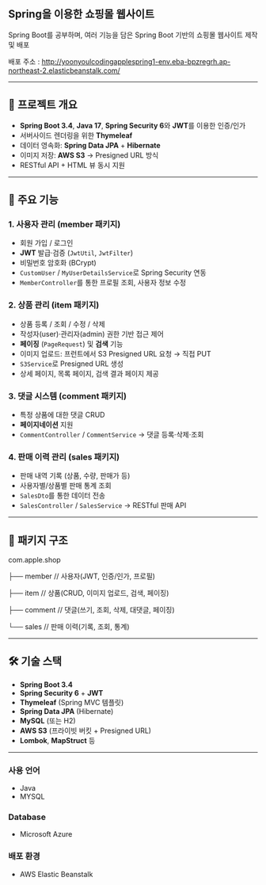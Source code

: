 ## Spring을 이용한 쇼핑몰 웹사이트
Spring Boot를 공부하며, 여러 기능을 담은 Spring Boot 기반의 쇼핑몰 웹사이트 제작 및 배포

배포 주소 : http://yoonyoulcodingapplespring1-env.eba-bpzregrh.ap-northeast-2.elasticbeanstalk.com/

---

## 🚀 프로젝트 개요

- **Spring Boot 3.4**, **Java 17**, **Spring Security 6**와 **JWT**를 이용한 인증/인가  
- 서버사이드 렌더링을 위한 **Thymeleaf**  
- 데이터 영속화: **Spring Data JPA** + **Hibernate**  
- 이미지 저장: **AWS S3** → Presigned URL 방식  
- RESTful API + HTML 뷰 동시 지원  

---

## 🌟 주요 기능

### 1. 사용자 관리 (member 패키지)
- 회원 가입 / 로그인  
- **JWT** 발급·검증 (`JwtUtil`, `JwtFilter`)  
- 비밀번호 암호화 (BCrypt)  
- `CustomUser` / `MyUserDetailsService`로 Spring Security 연동  
- `MemberController`를 통한 프로필 조회, 사용자 정보 수정  

### 2. 상품 관리 (item 패키지)
- 상품 등록 / 조회 / 수정 / 삭제  
- 작성자(user)·관리자(admin) 권한 기반 접근 제어  
- **페이징** (`PageRequest`) 및 **검색** 기능  
- 이미지 업로드: 프런트에서 S3 Presigned URL 요청 → 직접 PUT  
- `S3Service`로 Presigned URL 생성  
- 상세 페이지, 목록 페이지, 검색 결과 페이지 제공  

### 3. 댓글 시스템 (comment 패키지)
- 특정 상품에 대한 댓글 CRUD  
- **페이지네이션** 지원  
- `CommentController` / `CommentService` → 댓글 등록·삭제·조회  

### 4. 판매 이력 관리 (sales 패키지)
- 판매 내역 기록 (상품, 수량, 판매가 등)  
- 사용자별/상품별 판매 통계 조회  
- `SalesDto`를 통한 데이터 전송  
- `SalesController` / `SalesService` → RESTful 판매 API  

---

<!--
### 구현한 기능
- pagnation
- 검색 기능 (Full Text Index)
- 세션 로그인
- JWT 로그인
- 테스트 코드
-->

## 📂 패키지 구조
com.apple.shop

├── member // 사용자(JWT, 인증/인가, 프로필)

├── item // 상품(CRUD, 이미지 업로드, 검색, 페이징)

├── comment // 댓글(쓰기, 조회, 삭제, 대댓글, 페이징)

└── sales // 판매 이력(기록, 조회, 통계)

---

## 🛠 기술 스택

- **Spring Boot 3.4**  
- **Spring Security 6** + **JWT**  
- **Thymeleaf** (Spring MVC 템플릿)  
- **Spring Data JPA** (Hibernate)  
- **MySQL** (또는 H2)  
- **AWS S3** (프라이빗 버킷 + Presigned URL)  
- **Lombok**, **MapStruct** 등  

---

### 사용 언어
- Java
- MYSQL

### Database
- Microsoft Azure

### 배포 환경
- AWS Elastic Beanstalk
